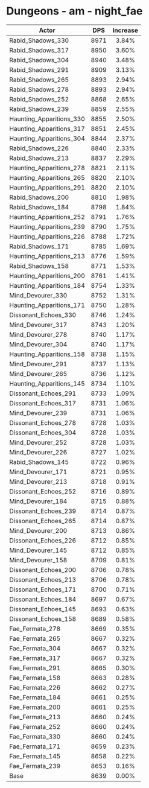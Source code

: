 # Dungeons - am - night_fae
| Actor | DPS | Increase |
|---|:---:|:---:|
|Rabid_Shadows_330|8971|3.84%|
|Rabid_Shadows_317|8950|3.60%|
|Rabid_Shadows_304|8940|3.48%|
|Rabid_Shadows_291|8909|3.13%|
|Rabid_Shadows_265|8893|2.94%|
|Rabid_Shadows_278|8893|2.94%|
|Rabid_Shadows_252|8868|2.65%|
|Rabid_Shadows_239|8859|2.55%|
|Haunting_Apparitions_330|8855|2.50%|
|Haunting_Apparitions_317|8851|2.45%|
|Haunting_Apparitions_304|8844|2.37%|
|Rabid_Shadows_226|8840|2.33%|
|Rabid_Shadows_213|8837|2.29%|
|Haunting_Apparitions_278|8821|2.11%|
|Haunting_Apparitions_265|8820|2.10%|
|Haunting_Apparitions_291|8820|2.10%|
|Rabid_Shadows_200|8810|1.98%|
|Rabid_Shadows_184|8798|1.84%|
|Haunting_Apparitions_252|8791|1.76%|
|Haunting_Apparitions_239|8790|1.75%|
|Haunting_Apparitions_226|8788|1.72%|
|Rabid_Shadows_171|8785|1.69%|
|Haunting_Apparitions_213|8776|1.59%|
|Rabid_Shadows_158|8771|1.53%|
|Haunting_Apparitions_200|8761|1.41%|
|Haunting_Apparitions_184|8754|1.33%|
|Mind_Devourer_330|8752|1.31%|
|Haunting_Apparitions_171|8750|1.28%|
|Dissonant_Echoes_330|8746|1.24%|
|Mind_Devourer_317|8743|1.20%|
|Mind_Devourer_278|8740|1.17%|
|Mind_Devourer_304|8740|1.17%|
|Haunting_Apparitions_158|8738|1.15%|
|Mind_Devourer_291|8737|1.13%|
|Mind_Devourer_265|8736|1.12%|
|Haunting_Apparitions_145|8734|1.10%|
|Dissonant_Echoes_291|8733|1.09%|
|Dissonant_Echoes_317|8731|1.06%|
|Mind_Devourer_239|8731|1.06%|
|Dissonant_Echoes_278|8728|1.03%|
|Dissonant_Echoes_304|8728|1.03%|
|Mind_Devourer_252|8728|1.03%|
|Mind_Devourer_226|8727|1.02%|
|Rabid_Shadows_145|8722|0.96%|
|Mind_Devourer_171|8721|0.95%|
|Mind_Devourer_213|8718|0.91%|
|Dissonant_Echoes_252|8716|0.89%|
|Mind_Devourer_184|8715|0.88%|
|Dissonant_Echoes_239|8714|0.87%|
|Dissonant_Echoes_265|8714|0.87%|
|Mind_Devourer_200|8713|0.86%|
|Dissonant_Echoes_226|8712|0.85%|
|Mind_Devourer_145|8712|0.85%|
|Mind_Devourer_158|8709|0.81%|
|Dissonant_Echoes_200|8706|0.78%|
|Dissonant_Echoes_213|8706|0.78%|
|Dissonant_Echoes_171|8700|0.71%|
|Dissonant_Echoes_184|8697|0.67%|
|Dissonant_Echoes_145|8693|0.63%|
|Dissonant_Echoes_158|8689|0.58%|
|Fae_Fermata_278|8669|0.35%|
|Fae_Fermata_265|8667|0.32%|
|Fae_Fermata_304|8667|0.32%|
|Fae_Fermata_317|8667|0.32%|
|Fae_Fermata_291|8665|0.30%|
|Fae_Fermata_158|8663|0.28%|
|Fae_Fermata_226|8662|0.27%|
|Fae_Fermata_184|8661|0.25%|
|Fae_Fermata_200|8661|0.25%|
|Fae_Fermata_213|8660|0.24%|
|Fae_Fermata_252|8660|0.24%|
|Fae_Fermata_330|8660|0.24%|
|Fae_Fermata_171|8659|0.23%|
|Fae_Fermata_145|8658|0.22%|
|Fae_Fermata_239|8653|0.16%|
|Base|8639|0.00%|
